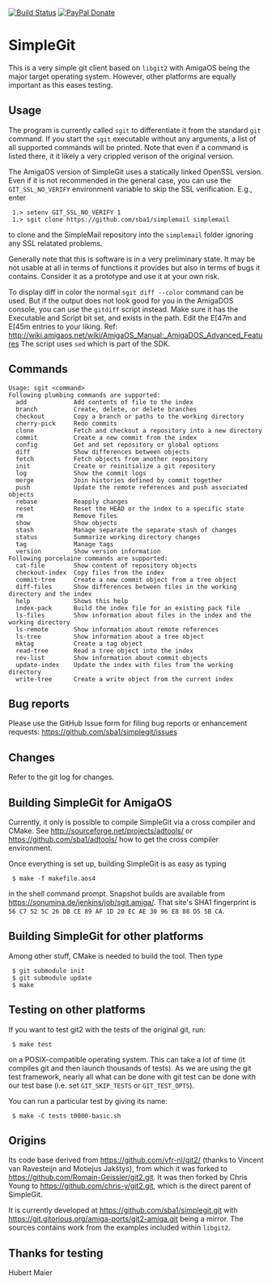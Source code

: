 [![Build Status](https://travis-ci.org/sba1/simplegit.svg?branch=master)](https://travis-ci.org/sba1/simplegit)
[![PayPal Donate](https://img.shields.io/badge/donate-paypal-yellow.svg?style=flat)](https://www.paypal.com/cgi-bin/webscr?cmd=_s-xclick&hosted_button_id=GMK9426WMR4NW)

SimpleGit
=========

This is a very simple git client based on ```libgit2``` with AmigaOS being the
major target operating system. However, other platforms are equally important as
this eases testing.

Usage
-----

The program is currently called ```sgit``` to differentiate it from the standard
```git``` command. If you start the ```sgit``` executable without any arguments,
a list of all supported commands will be printed. Note that even if a command is
listed there, it it likely a very crippled verison of the original version.

The AmigaOS version of SimpleGit uses a statically linked OpenSSL version. Even if
it is not recommended in the general case, you can use the ```GIT_SSL_NO_VERIFY```
environment variable to skip the SSL verification. E.g., enter
```
 1.> setenv GIT_SSL_NO_VERIFY 1
 1.> sgit clone https://github.com/sba1/simplemail simplemail
```
to clone and the SimpleMail repository into the ```simplemail``` folder ignoring
any SSL relatated problems.

Generally note that this is software is in a very preliminary state. It may be not
usable at all in terms of functions it provides but also in terms of bugs it
contains. Consider it as a prototype and use it at your own risk.

To display diff in color the normal ```sgit diff --color``` command can be used.
But if the output does not look good for you in the AmigaDOS console, you can use
the ```gitdiff``` script instead. Make sure it has the Executable and Script bit
set, and exists in the path. Edit the E[47m and E[45m entries to your liking.
Ref: http://wiki.amigaos.net/wiki/AmigaOS_Manual:_AmigaDOS_Advanced_Features
The script uses ```sed``` which is part of the SDK.

Commands
--------

```
Usage: sgit <command>
Following plumbing commands are supported:
  add             Add contents of file to the index
  branch          Create, delete, or delete branches
  checkout        Copy a branch or paths to the working directory
  cherry-pick     Redo commits
  clone           Fetch and checkout a repository into a new directory
  commit          Create a new commit from the index
  config          Get and set repository or global options
  diff            Show differences between objects
  fetch           Fetch objects from another repository
  init            Create or reinitialize a git repository
  log             Show the commit logs
  merge           Join histories defined by commit together
  push            Update the remote references and push associated objects
  rebase          Reapply changes
  reset           Reset the HEAD or the index to a specific state
  rm              Remove files
  show            Show objects
  stash           Manage separate the separate stash of changes
  status          Summarize working directory changes
  tag             Manage tags
  version         Show version information
Following porcelaine commands are supported:
  cat-file        Show content of repository objects
  checkout-index  Copy files from the index
  commit-tree     Create a new commit object from a tree object
  diff-files      Show differences between files in the working directory and the index
  help            Shows this help
  index-pack      Build the index file for an existing pack file
  ls-files        Show information about files in the index and the working directory
  ls-remote       Show information about remote references
  ls-tree         Show information about a tree object
  mktag           Create a tag object
  read-tree       Read a tree object into the index
  rev-list        Show information about commit objects
  update-index    Update the index with files from the working directory
  write-tree      Create a write object from the current index

```

Bug reports
-----------

Please use the GitHub Issue form for filing bug reports or enhancement requests:
https://github.com/sba1/simplegit/issues

Changes
-------

Refer to the git log for changes.

Building SimpleGit for AmigaOS
------------------------------

Currently, it only is possible to compile SimpleGit via a cross compiler and
CMake. See http://sourceforge.net/projects/adtools/ or
https://github.com/sba1/adtools/ how to get the cross compiler environment.

Once everything is set up, building SimpleGit is as easy as typing
```
 $ make -f makefile.aos4
```
in the shell command prompt. Snapshot builds are available from
 https://sonumina.de/jenkins/job/sgit.amiga/.
That site's SHA1 fingerprint is ```56 C7 52 5C 26 DB CE 89 AF 1D 20 EC AE 30 96 E8
88 D5 5B CA```.

Building SimpleGit for other platforms
--------------------------------------

Among other stuff, CMake is needed to build the tool. Then type

```
 $ git submodule init
 $ git submodule update
 $ make
```
Testing on other platforms
--------------------------

If you want to test git2 with the tests of the original git, run:
```
 $ make test
```
on a POSIX-compatible operating system. This can take a lot of time (it compiles
git and then launch thousands of tests). As we are using the git test framework,
nearly all what can be done with git test can be done with our test base (i.e.
set ```GIT_SKIP_TESTS``` or ```GIT_TEST_OPTS```).

You can run a particular test by giving its name:
```
 $ make -C tests t0000-basic.sh
```

Origins
-------

Its code base derived from https://github.com/vfr-nl/git2/ (thanks to Vincent
van Ravesteijn and Motiejus Jakštys), from which it was forked to
https://github.com/Romain-Geissler/git2.git. It was then forked by Chris
Young to https://github.com/chris-y/git2.git, which is the direct parent
of SimpleGit.

It is currently developed at https://github.com/sba1/simplegit.git with
https://git.gitorious.org/amiga-ports/git2-amiga.git being a mirror. The
sources contains work from the examples included within ```libgit2```.

Thanks for testing
------------------

  Hubert Maier
